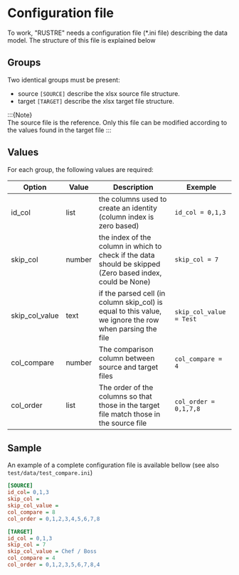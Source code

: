 # Configuration file

To work, "RUSTRE" needs a configuration file (*.ini file) describing the data model. 
The structure of this file is explained below

## Groups
Two identical groups must be present:

- source `[SOURCE]` describe the xlsx source file structure. 
- target `[TARGET]` describe the xlsx target file structure.

:::{Note}  
The source file is the reference. Only this file can be modified according to the values found in the target file
:::

## Values

For each group, the following values are required:

| Option         | Value  | Description                                                                                               | Exemple               |
|----------------|--------|-----------------------------------------------------------------------------------------------------------|-----------------------|
| id_col         | list   | the columns used to create an identity (column index is zero based)                                       | `id_col = 0,1,3`        |
| skip_col       | number | the index of the column in which to check if the data should be skipped (Zero based index, could be None) | `skip_col = 7`          |
| skip_col_value | text   | if the parsed cell (in column skip_col) is equal to this value, we ignore the row when parsing the file   | `skip_col_value = Test` |
| col_compare    | number | The comparison column between source and target files                                                     | `col_compare = 4`       |
| col_order      | list   | The order of the columns so that those in the target file match those in the source file                  | `col_order = 0,1,7,8`   |


## Sample


An example of a complete configuration file is available bellow (see also `test/data/test_compare.ini`)

```ini
[SOURCE]
id_col= 0,1,3
skip_col =
skip_col_value =
col_compare = 8
col_order = 0,1,2,3,4,5,6,7,8

[TARGET]
id_col = 0,1,3
skip_col = 7
skip_col_value = Chef / Boss
col_compare = 4
col_order = 0,1,2,3,5,6,7,8,4
```






